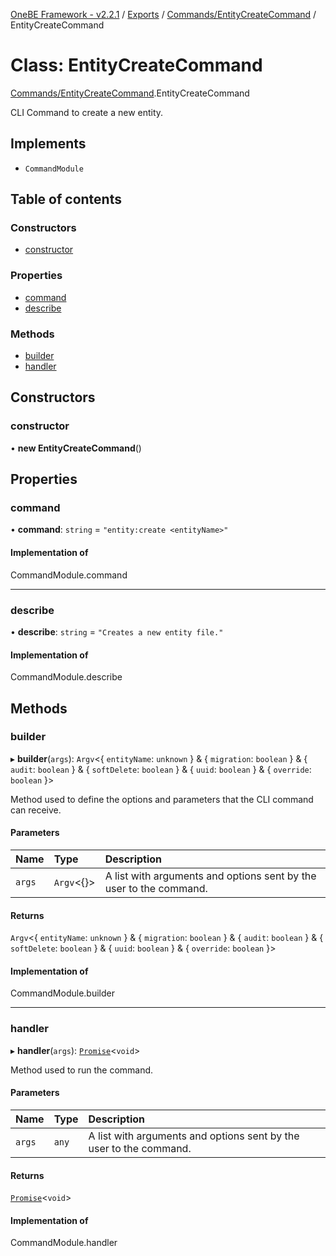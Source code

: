 [OneBE Framework - v2.2.1](../README.md) / [Exports](../modules.md) / [Commands/EntityCreateCommand](../modules/Commands_EntityCreateCommand.md) / EntityCreateCommand

# Class: EntityCreateCommand

[Commands/EntityCreateCommand](../modules/Commands_EntityCreateCommand.md).EntityCreateCommand

CLI Command to create a new entity.

## Implements

- `CommandModule`

## Table of contents

### Constructors

- [constructor](Commands_EntityCreateCommand.EntityCreateCommand.md#constructor)

### Properties

- [command](Commands_EntityCreateCommand.EntityCreateCommand.md#command)
- [describe](Commands_EntityCreateCommand.EntityCreateCommand.md#describe)

### Methods

- [builder](Commands_EntityCreateCommand.EntityCreateCommand.md#builder)
- [handler](Commands_EntityCreateCommand.EntityCreateCommand.md#handler)

## Constructors

### constructor

• **new EntityCreateCommand**()

## Properties

### command

• **command**: `string` = `"entity:create <entityName>"`

#### Implementation of

CommandModule.command

___

### describe

• **describe**: `string` = `"Creates a new entity file."`

#### Implementation of

CommandModule.describe

## Methods

### builder

▸ **builder**(`args`): `Argv`<{ `entityName`: `unknown`  } & { `migration`: `boolean`  } & { `audit`: `boolean`  } & { `softDelete`: `boolean`  } & { `uuid`: `boolean`  } & { `override`: `boolean`  }\>

Method used to define the options and parameters that the CLI command
can receive.

#### Parameters

| Name | Type | Description |
| :------ | :------ | :------ |
| `args` | `Argv`<{}\> | A list with arguments and options sent by the user to the command. |

#### Returns

`Argv`<{ `entityName`: `unknown`  } & { `migration`: `boolean`  } & { `audit`: `boolean`  } & { `softDelete`: `boolean`  } & { `uuid`: `boolean`  } & { `override`: `boolean`  }\>

#### Implementation of

CommandModule.builder

___

### handler

▸ **handler**(`args`): [`Promise`]( https://developer.mozilla.org/en-US/docs/Web/JavaScript/Reference/Global_Objects/Promise )<`void`\>

Method used to run the command.

#### Parameters

| Name | Type | Description |
| :------ | :------ | :------ |
| `args` | `any` | A list with arguments and options sent by the user to the command. |

#### Returns

[`Promise`]( https://developer.mozilla.org/en-US/docs/Web/JavaScript/Reference/Global_Objects/Promise )<`void`\>

#### Implementation of

CommandModule.handler
